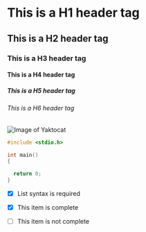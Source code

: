 # This is a H1 header tag
## This is a H2 header tag
### This is a H3 header tag
#### This is a H4 header tag
##### This is a H5 header tag
###### This is a H6 header tag


![Image of Yaktocat](https://octodex.github.com/images/yaktocat.png)

```c
#include <stdio.h>

int main()
{

  return 0;
}
```

- [x] List syntax is required
- [x] This item is complete
- [ ] This item is not complete

